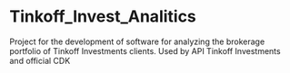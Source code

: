 # Tinkoff_Invest_Analitics
Project for the development of software for analyzing the brokerage portfolio of Tinkoff Investments clients. Used by API Tinkoff Investments and official CDK

